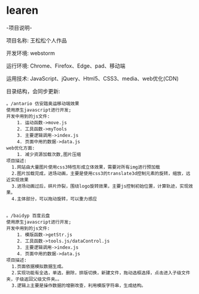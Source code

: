# learen

-项目说明-

项目名称: 王松松个人作品

开发环境: webstorm

运行环境: Chrome、Firefox、Edge、pad、移动端

运用技术: JavaScript、jQuery、Html5、CSS3、media、web优化(CDN)

目录结构，会同步更新:
````
。/antario 仿安踏奥运移动端效果
使用原生javascript进行开发;
开发中用到的js文件: 
	1. 运动函数->move.js
	2. 工具函数->myTools
	3. 主要逻辑调用->index.js
	4. 页面中用的数据->data.js
web优化方面:
	1. 减少资源加载次数,图片压缩
项目描述: 
  1.网站由大量图片使用css3特性形成立体效果，需要对所有img进行预加载
  2.图片加载完成，进场动画，主要是使用css3的translate3d控制元素的旋转，缩放，远近实现效果
  3.进场动画过后，碎片炸裂，围绕logo旋转效果，主要js控制初始位置，计算轨迹，实现效果。
  4.主体部分，可以拖动旋转，可以重力感应
 
````

````
。/baidyp 百度云盘
使用原生javascript进行开发;
开发中用到的js文件: 
	1. 模版函数->getStr.js
	2. 工具函数->tools.js/dataControl.js
	3. 主要逻辑调用->index.js
	4. 页面中用的数据->data.js
项目描述: 
  1.页面依据模拟数据生成。
  2.实现功能有全选，单选，删除，排版切换，新建文件，拖动选框选择，点击进入子级文件夹，子级返回父级文件夹。。
  3.逻辑上主要是操作数据的增删改查，利用模版字符串，生成结构。
 
````
